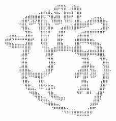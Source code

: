⠀⠀⠀⠀⠀⠀⠀⠀⠀⠀⠀⠀⠀⠀⠀⣠⣶⣶⣦⠀⣠⣦⣤⡀⠀⠀⠀⠀⠀⠀⠀⠀⠀
⠀⠀⠀⠀⠀⠀⠀⠀⠀⠀⢀⣤⣶⣶⡀⢿⣇⠈⣿⣼⣿⠉⣿⡇⠀⠀⠀⠀⠀⠀⠀⠀⠀
⠀⠀⠀⠀⠀⢀⣴⣾⣿⣿⣾⣿⡄⠙⣿⣼⣿⠀⣿⣿⡟⠀⣿⠃⠀⠀⢀⣠⣤⣄⡀⠀⠀
⠀⠀⠀⠀⢠⣿⡟⢡⡾⠎⢿⣿⣿⣄⠘⢻⡿⠇⠘⠛⡃⣸⣿⣦⣴⣾⣿⠟⠛⠻⣿⡆⠀
⠀⠀⠀⠀⠀⢻⣿⣄⠀⠀⢸⣿⣎⣿⡶⠀⠀⣴⣾⣿⣿⣿⠿⠛⠋⠉⢀⣀⣀⣠⣿⡗⠀
⠀⢀⣀⡀⠀⠀⢹⣿⡆⠀⠀⣿⣿⡟⠀⠀⣼⣿⠃⠀⠀⠀⢀⣴⣾⣿⠿⠟⠟⠛⠋⠀⠀
⣼⡿⠻⠿⠿⠿⠿⣿⡷⠀⠀⣿⣿⠁⠀⠀⣿⡧⠀⠀⠀⢠⣿⣿⣿⣯⣤⡀⠀⠀⠀⠀⠀
⠻⣷⣦⣤⣤⣤⣼⣿⠇⠀⠀⢻⣿⠀⠀⠀⣿⣷⣀⣀⠀⢸⣿⡉⠉⠙⠻⢿⣷⡄⠀⠀⠀
⠀⠀⠉⠉⠉⢩⣿⡟⠀⠀⠀⠈⣿⣧⣶⣿⠿⠿⠿⠿⢿⣿⣿⣧⣀⣠⣤⣤⣻⣿⡄⠀⠀
⠀⠀⠀⠀⠀⣾⣿⠁⠀⠀⠀⠀⠸⣿⣟⠀⠀⠀⠀⠀⠀⠈⠙⢿⣿⡟⠛⠛⠿⣿⣧⠀⠀
⠀⠀⠀⠀⠀⣿⣏⠀⠀⠀⠀⠀⠀⢹⣿⡀⠀⠀⠀⠀⠀⠀⠀⠈⣿⣷⠀⠀⠀⠙⣿⣆⠀
⠀⠀⠀⠀⢀⣿⣿⠀⠀⠀⠀⠀⠀⣼⣿⠁⠀⠀⠀⠀⠀⠀⠀⢠⣿⡿⣷⡄⠀⠀⢻⣿⠀
⠀⠀⠀⠀⠸⣿⣿⣷⣄⣀⣀⣠⣼⣿⠏⠀⠀⠀⠀⠀⠀⢀⣰⣿⣿⡇⢹⣷⠀⠀⢸⣿⠂
⠀⠀⠀⠀⠀⣿⣯⠙⠛⠿⢿⣿⠋⠁⠀⠀⠀⠀⠀⠀⠀⠸⠟⠁⣿⠇⠹⠟⠀⠀⣿⣿⠀
⠀⠀⠀⠀⠀⠸⣿⣆⠀⠀⢸⣿⣄⡀⠀⠀⠀⠀⠀⠀⠀⠀⠀⢸⣿⡆⠀⠀⠀⢰⣿⡇⠀
⠀⠀⠀⠀⠀⠀⠹⣿⣦⡀⠸⠿⢻⣿⠿⠆⠀⠀⠀⠀⠀⠀⢀⣾⣿⣧⠀⠀⠀⣾⡿⠀⠀
⠀⠀⠀⠀⠀⠀⠀⠘⢿⣷⣄⠀⠀⢻⣷⣀⠀⠀⠀⠀⠀⠀⠻⠏⠀⠿⠇⠀⣼⣿⠃⠀⠀
⠀⠀⠀⠀⠀⠀⠀⠀⠀⠙⢿⣷⣦⡀⠙⠻⠷⡶⠆⠀⠀⠀⠀⠀⠀⠀⠀⣸⣿⠇⠀⠀⠀
⠀⠀⠀⠀⠀⠀⠀⠀⠀⠀⠀⠈⠛⢿⣷⣦⣄⠀⠀⠀⠀⠀⠀⠀⠀⠀⣰⣿⠏⠀⠀⠀⠀
⠀⠀⠀⠀⠀⠀⠀⠀⠀⠀⠀⠀⠀⠀⠈⠛⠿⢿⣷⣦⣤⣄⣀⣀⢀⣰⣿⠏⠀⠀⠀⠀⠀
⠀⠀⠀⠀⠀⠀⠀⠀⠀⠀⠀⠀⠀⠀⠀⠀⠀⠀⠈⠉⠛⠛⠿⠿⠿⠿⠋⠀⠀⠀⠀⠀⠀
